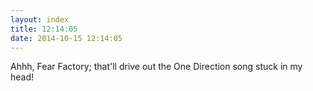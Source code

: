 ```yaml
---
layout: index
title: 12:14:05
date: 2014-10-15 12:14:05
---
```

Ahhh, Fear Factory; that'll drive out the One Direction song stuck in my head!